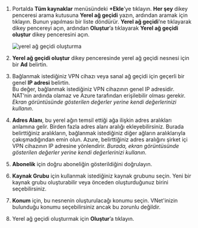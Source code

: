 1. Portalda **Tüm kaynaklar** menüsündeki **+Ekle**’ye tıklayın. **Her şey** dikey penceresi arama kutusuna **Yerel ağ geçidi** yazın, ardından aramak için tıklayın. Bunun yapılması bir liste döndürür. **Yerel ağ geçidi**’ne tıklayarak dikey pencereyi açın, ardından **Oluştur**’a tıklayarak **Yerel ağ geçidi oluştur** dikey penceresini açın.

      ![yerel ağ geçidi oluşturma](./media/vpn-gateway-add-lng-s2s-rm-portal-include/createlng.png)
2. **Yerel ağ geçidi oluştur** dikey penceresinde yerel ağ geçidi nesnesi için bir **Ad** belirtin.
3. Bağlanmak istediğiniz VPN cihazı veya sanal ağ geçidi için geçerli bir genel **IP adresi** belirtin.<br>Bu değer, bağlanmak istediğiniz VPN cihazının genel IP adresidir. NAT’nin ardında olamaz ve Azure tarafından erişilebilir olması gerekir. *Ekran görüntüsünde gösterilen değerler yerine kendi değerlerinizi kullanın*.
4. **Adres Alanı**, bu yerel ağın temsil ettiği ağa ilişkin adres aralıkları anlamına gelir. Birden fazla adres alanı aralığı ekleyebilirsiniz. Burada belirttiğiniz aralıkların, bağlanmak istediğiniz diğer ağların aralıklarıyla çakışmadığından emin olun. Azure, belirttiğiniz adres aralığını şirket içi VPN cihazının IP adresine yönlendirir. *Burada, ekran görüntüsünde gösterilen değerler yerine kendi değerlerinizi kullanın*.
5. **Abonelik** için doğru aboneliğin gösterildiğini doğrulayın.
6. **Kaynak Grubu** için kullanmak istediğiniz kaynak grubunu seçin. Yeni bir kaynak grubu oluşturabilir veya önceden oluşturduğunuz birini seçebilirsiniz.
7. **Konum** için, bu nesnenin oluşturulacağı konumu seçin. VNet'inizin bulunduğu konumu seçebilirsiniz ancak bu zorunlu değildir.
8. Yerel ağ geçidi oluşturmak için **Oluştur**’a tıklayın.